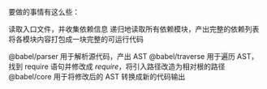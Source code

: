 要做的事情有这么些：

读取入口文件，并收集依赖信息
递归地读取所有依赖模块，产出完整的依赖列表
将各模块内容打包成一块完整的可运行代码

@babel/parser 用于解析源代码，产出 AST
@babel/traverse 用于遍历 AST，找到 require 语句并修改成 _require_，将引入路径改造为相对根的路径
@babel/core 用于将修改后的 AST 转换成新的代码输出
